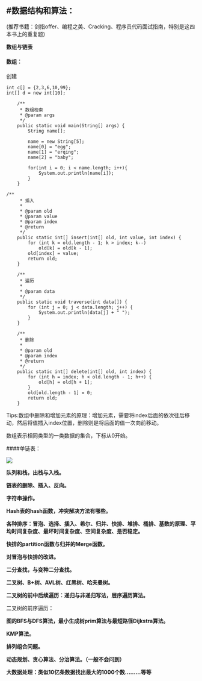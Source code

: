 #数据结构和算法：
---
(推荐书籍：剑指offer、编程之美、Cracking、程序员代码面试指南，特别是这四本书上的重复题)

**数组与链表**

#### 数组：

创建

```
int c[] = {2,3,6,10,99};
int[] d = new int[10];
```



```
	/**
	 * 数组检索
	 * @param args
	 */
	public static void main(String[] args) {
		String name[];
		
		name = new String[5];
		name[0] = "egg";
		name[1] = "erqing";
		name[2] = "baby";
		
		for(int i = 0; i < name.length; i++){
			System.out.println(name[i]);
		}
	}
```
```
/**
	 * 插入
	 * 
	 * @param old
	 * @param value
	 * @param index
	 * @return
	 */
	public static int[] insert(int[] old, int value, int index) {  
        for (int k = old.length - 1; k > index; k--)  
            old[k] = old[k - 1];  
        old[index] = value;  
        return old;  
    }  

	/**
	 * 遍历
	 * 
	 * @param data
	 */
	public static void traverse(int data[]) {
		for (int j = 0; j < data.length; j++) {
			System.out.println(data[j] + " ");
		}
	}

	/**
	 * 删除
	 * 
	 * @param old
	 * @param index
	 * @return
	 */
	public static int[] delete(int[] old, int index) {
		for (int h = index; h < old.length - 1; h++) {
			old[h] = old[h + 1];
		}
		old[old.length - 1] = 0;
		return old;
	}
```

Tips:数组中删除和增加元素的原理：增加元素，需要将index后面的依次往后移动，然后将值插入index位置，删除则是将后面的值一次向前移动。

数组表示相同类型的一类数据的集合，下标从0开始。


####单链表：

![](http://img.my.csdn.net/uploads/201304/13/1365855052_1221.jpg)



**队列和栈，出栈与入栈。**

**链表的删除、插入、反向。**

**字符串操作。**

**Hash表的hash函数，冲突解决方法有哪些。**

**各种排序：冒泡、选择、插入、希尔、归并、快排、堆排、桶排、基数的原理、平均时间复杂度、最坏时间复杂度、空间复杂度、是否稳定。**

**快排的partition函数与归并的Merge函数。**

**对冒泡与快排的改进。**

**二分查找，与变种二分查找。**

**二叉树、B+树、AVL树、红黑树、哈夫曼树。**

**二叉树的前中后续遍历：递归与非递归写法，层序遍历算法。**

二叉树的前序遍历：



**图的BFS与DFS算法，最小生成树prim算法与最短路径Dijkstra算法。**

**KMP算法。**

**排列组合问题。**

**动态规划、贪心算法、分治算法。（一般不会问到）**

**大数据处理：类似10亿条数据找出最大的1000个数.........等等**